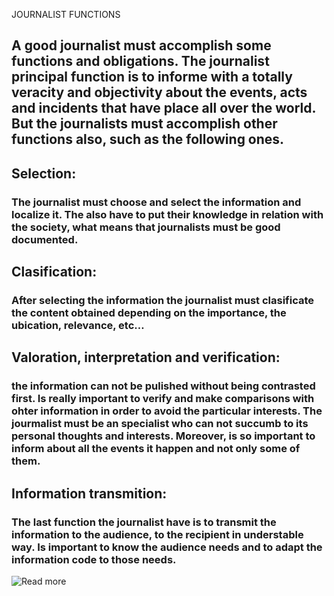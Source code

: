  
JOURNALIST FUNCTIONS

## A good journalist must accomplish some functions and obligations. The journalist principal function is to informe with a totally veracity and objectivity about the events, acts and incidents that have place all over the world. But the journalists must accomplish other functions also, such as the following ones. 

## Selection: 
### The journalist must choose and select the information and localize it. The also have to put their knowledge in relation with the society, what means that journalists must be good documented. 
## Clasification: 
### After selecting the information the journalist must clasificate the content obtained depending on the importance, the ubication, relevance, etc…
## Valoration, interpretation and verification: 
### the information can not be pulished without being contrasted first. Is really important to verify and make comparisons with ohter information in order to avoid the particular interests. The jourmalist must be an specialist who can not succumb to its personal thoughts and interests. Moreover, is so important to inform about all the events it happen and not only some of them.
## Information transmition:
### The last function the journalist have is to transmit the information to the audience, to the recipient in understable way. Is important to know the audience needs and to adapt the information code to those needs.

![Read more](https://www.ucas.com/ucas/after-gcses/find-career-ideas/explore-jobs/job-profile/magazine-journalist)